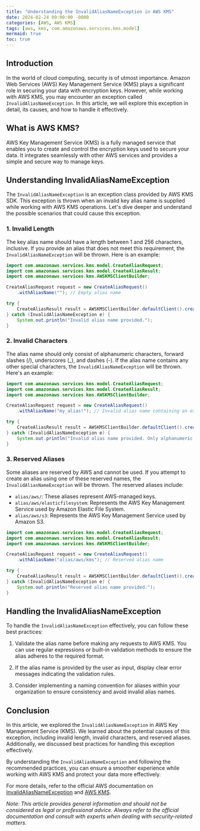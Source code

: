 ```yaml
---
title: "Understanding the InvalidAliasNameException in AWS KMS"
date: 2024-02-24 09:00:00 -0000
categories: [AWS, AWS KMS]
tags: [aws, kms, com.amazonaws.services.kms.model]
mermaid: true
toc: true
---
```



## Introduction

In the world of cloud computing, security is of utmost importance. Amazon Web Services (AWS) Key Management Service (KMS) plays a significant role in securing your data with encryption keys. However, while working with AWS KMS, you may encounter an exception called `InvalidAliasNameException`. In this article, we will explore this exception in detail, its causes, and how to handle it effectively.

## What is AWS KMS?

AWS Key Management Service (KMS) is a fully managed service that enables you to create and control the encryption keys used to secure your data. It integrates seamlessly with other AWS services and provides a simple and secure way to manage keys.

## Understanding InvalidAliasNameException

The `InvalidAliasNameException` is an exception class provided by AWS KMS SDK. This exception is thrown when an invalid key alias name is supplied while working with AWS KMS operations. Let's dive deeper and understand the possible scenarios that could cause this exception.

### 1. Invalid Length

The key alias name should have a length between 1 and 256 characters, inclusive. If you provide an alias that does not meet this requirement, the `InvalidAliasNameException` will be thrown. Here is an example:

```java
import com.amazonaws.services.kms.model.CreateAliasRequest;
import com.amazonaws.services.kms.model.CreateAliasResult;
import com.amazonaws.services.kms.AWSKMSClientBuilder;

CreateAliasRequest request = new CreateAliasRequest()
    .withAliasName(""); // Empty alias name

try {
    CreateAliasResult result = AWSKMSClientBuilder.defaultClient().createAlias(request);
} catch (InvalidAliasNameException e) {
    System.out.println("Invalid alias name provided.");
}
```

### 2. Invalid Characters

The alias name should only consist of alphanumeric characters, forward slashes (/), underscores (_), and dashes (-). If the alias name contains any other special characters, the `InvalidAliasNameException` will be thrown. Here's an example:

```java
import com.amazonaws.services.kms.model.CreateAliasRequest;
import com.amazonaws.services.kms.model.CreateAliasResult;
import com.amazonaws.services.kms.AWSKMSClientBuilder;

CreateAliasRequest request = new CreateAliasRequest()
    .withAliasName("my_alias!"); // Invalid alias name containing an exclamation mark

try {
    CreateAliasResult result = AWSKMSClientBuilder.defaultClient().createAlias(request);
} catch (InvalidAliasNameException e) {
    System.out.println("Invalid alias name provided. Only alphanumeric characters, forward slashes (/), underscores (_), and dashes (-) are allowed.");
}
```

### 3. Reserved Aliases

Some aliases are reserved by AWS and cannot be used. If you attempt to create an alias using one of these reserved names, the `InvalidAliasNameException` will be thrown. The reserved aliases include:

- `alias/aws/`: These aliases represent AWS-managed keys.
- `alias/aws/elasticfilesystem`: Represents the AWS Key Management Service used by Amazon Elastic File System.
- `alias/aws/s3`: Represents the AWS Key Management Service used by Amazon S3.

```java
import com.amazonaws.services.kms.model.CreateAliasRequest;
import com.amazonaws.services.kms.model.CreateAliasResult;
import com.amazonaws.services.kms.AWSKMSClientBuilder;

CreateAliasRequest request = new CreateAliasRequest()
    .withAliasName("alias/aws/kms"); // Reserved alias name

try {
    CreateAliasResult result = AWSKMSClientBuilder.defaultClient().createAlias(request);
} catch (InvalidAliasNameException e) {
    System.out.println("Reserved alias name provided.");
}
```

## Handling the InvalidAliasNameException

To handle the `InvalidAliasNameException` effectively, you can follow these best practices:

1. Validate the alias name before making any requests to AWS KMS. You can use regular expressions or built-in validation methods to ensure the alias adheres to the required format.

2. If the alias name is provided by the user as input, display clear error messages indicating the validation rules.

3. Consider implementing a naming convention for aliases within your organization to ensure consistency and avoid invalid alias names.

## Conclusion

In this article, we explored the `InvalidAliasNameException` in AWS Key Management Service (KMS). We learned about the potential causes of this exception, including invalid length, invalid characters, and reserved aliases. Additionally, we discussed best practices for handling this exception effectively.

By understanding the `InvalidAliasNameException` and following the recommended practices, you can ensure a smoother experience while working with AWS KMS and protect your data more effectively.

For more details, refer to the official AWS documentation on [InvalidAliasNameException](https://docs.aws.amazon.com/kms/latest/APIReference/API_InvalidAliasNameException.html) and [AWS KMS](https://aws.amazon.com/kms/).

*Note: This article provides general information and should not be considered as legal or professional advice. Always refer to the official documentation and consult with experts when dealing with security-related matters.*
